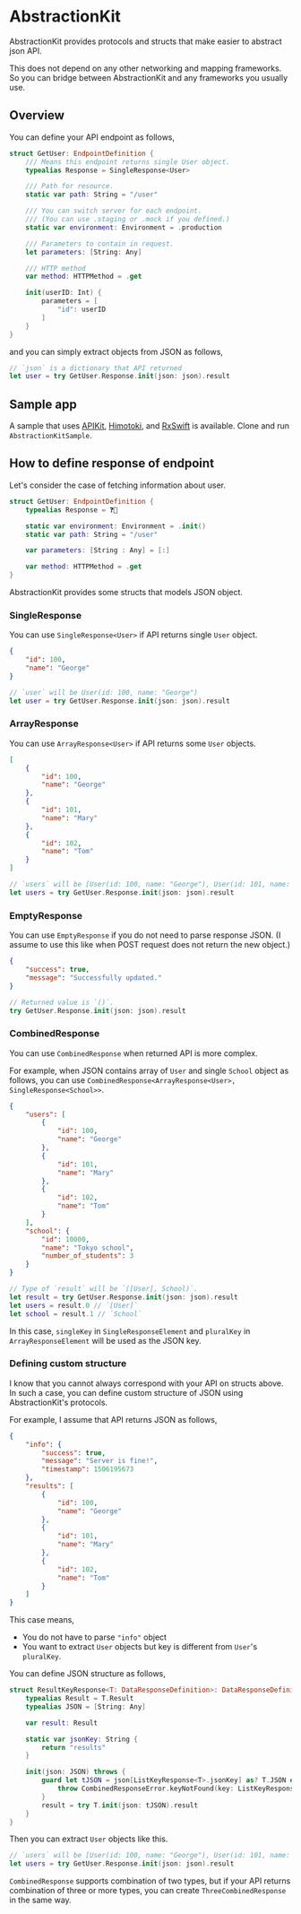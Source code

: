 # AbstractionKit

AbstractionKit provides protocols and structs that make easier to abstract json API.

This does not depend on any other networking and mapping frameworks. So you can bridge between AbstractionKit and any frameworks you usually use.

## Overview

You can define your API endpoint as follows,

```swift
struct GetUser: EndpointDefinition {
    /// Means this endpoint returns single User object.
    typealias Response = SingleResponse<User>

    /// Path for resource.
    static var path: String = "/user"

    /// You can switch server for each endpoint.
    /// (You can use .staging or .mock if you defined.)
    static var environment: Environment = .production

    /// Parameters to contain in request.
    let parameters: [String: Any]

    /// HTTP method
    var method: HTTPMethod = .get

    init(userID: Int) {
        parameters = [
            "id": userID
        ]
    }
}
```

and you can simply extract objects from JSON as follows,

```swift
// `json` is a dictionary that API returned
let user = try GetUser.Response.init(json: json).result
```

## Sample app

A sample that uses [APIKit](https://github.com/ishkawa/APIKit), [Himotoki](https://github.com/ikesyo/Himotoki), and [RxSwift](https://github.com/ReactiveX/RxSwift) is available. Clone and run `AbstractionKitSample`.

## How to define response of endpoint

Let's consider the case of fetching information about user.

```swift
struct GetUser: EndpointDefinition {
    typealias Response = ❓🤔

    static var environment: Environment = .init()
    static var path: String = "/user"

    var parameters: [String : Any] = [:]

    var method: HTTPMethod = .get
}
```

AbstractionKit provides some structs that models JSON object.

### SingleResponse

You can use `SingleResponse<User>` if API returns single `User` object.

```json
{
    "id": 100,
    "name": "George"
}
```

```swift
// `user` will be User(id: 100, name: "George")
let user = try GetUser.Response.init(json: json).result
```

### ArrayResponse

You can use `ArrayResponse<User>` if API returns some `User` objects.

```json
[
    {
        "id": 100,
        "name": "George"
    },
    {
        "id": 101,
        "name": "Mary"
    },
    {
        "id": 102,
        "name": "Tom"
    }
]
```

```swift
// `users` will be [User(id: 100, name: "George"), User(id: 101, name: "Mary"), User(id: 102, name: "Tom")]
let users = try GetUser.Response.init(json: json).result
```

### EmptyResponse

You can use `EmptyResponse` if you do not need to parse response JSON. (I assume to use this like when POST request does not return the new object.)

```json
{
    "success": true,
    "message": "Successfully updated."
}
```

```swift
// Returned value is `()`.
try GetUser.Response.init(json: json).result
```

### CombinedResponse

You can use `CombinedResponse` when returned API is more complex.

For example, when JSON contains array of `User` and single `School` object as follows, you can use `CombinedResponse<ArrayResponse<User>, SingleResponse<School>>`.

```json
{
    "users": [
        {
            "id": 100,
            "name": "George"
        },
        {
            "id": 101,
            "name": "Mary"
        },
        {
            "id": 102,
            "name": "Tom"
        }
    ],
    "school": {
        "id": 10000,
        "name": "Tokyo school",
        "number_of_students": 3
    }
}
```

```swift
// Type of `result` will be `([User], School)`.
let result = try GetUser.Response.init(json: json).result
let users = result.0 // `[User]`
let school = result.1 // `School`
```

In this case, `singleKey` in `SingleResponseElement` and `pluralKey` in `ArrayResponseElement` will be used as the JSON key.

### Defining custom structure

I know that you cannot always correspond with your API on structs above. In such a case, you can define custom structure of JSON using AbstractionKit's protocols.

For example, I assume that API returns JSON as follows,

```json
{
    "info": {
        "success": true,
        "message": "Server is fine!",
        "timestamp": 1506195673
    },
    "results": [
        {
            "id": 100,
            "name": "George"
        },
        {
            "id": 101,
            "name": "Mary"
        },
        {
            "id": 102,
            "name": "Tom"
        }     
    ]
}
```

This case means, 

- You do not have to parse `"info"` object
- You want to extract `User` objects but key is different from `User`'s `pluralKey`.

You can define JSON structure as follows,

```swift
struct ResultKeyResponse<T: DataResponseDefinition>: DataResponseDefinition {
    typealias Result = T.Result
    typealias JSON = [String: Any]

    var result: Result

    static var jsonKey: String {
        return "results"
    }

    init(json: JSON) throws {
        guard let tJSON = json[ListKeyResponse<T>.jsonKey] as? T.JSON else {
            throw CombinedResponseError.keyNotFound(key: ListKeyResponse<T>.jsonKey)
        }
        result = try T.init(json: tJSON).result
    }
}
```

Then you can extract `User` objects like this.

```swift
// `users` will be [User(id: 100, name: "George"), User(id: 101, name: "Mary"), User(id: 102, name: "Tom")]
let users = try GetUser.Response.init(json: json).result
```

`CombinedResponse` supports combination of two types, but if your API returns combination of three or more types, you can create `ThreeCombinedResponse` in the same way.